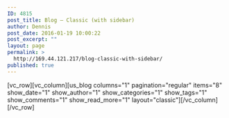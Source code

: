 ```yaml
---
ID: 4815
post_title: Blog – Classic (with sidebar)
author: Dennis
post_date: 2016-01-19 10:00:22
post_excerpt: ""
layout: page
permalink: >
  http://169.44.121.217/blog-classic-with-sidebar/
published: true
---
```

[vc_row][vc_column][us_blog columns="1" pagination="regular" items="8" show_date="1" show_author="1" show_categories="1" show_tags="1" show_comments="1" show_read_more="1" layout="classic"][/vc_column][/vc_row]